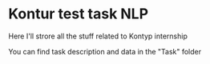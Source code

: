 # Kontur test task NLP
Here I'll strore all the stuff related to Kontyp internship

You can find task description and data in the "Task" folder